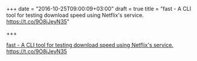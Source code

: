 +++
date = "2016-10-25T09:00:09+03:00"
draft = true
title = "fast - A CLI tool for testing download speed using Netflix's  service. https://t.co/9O8jJeyN35"

+++

<p><a href="https://t.co/SGfI5oD2qt">fast - A CLI tool for testing download speed using Netflix's  service. https://t.co/9O8jJeyN35</a></p>
